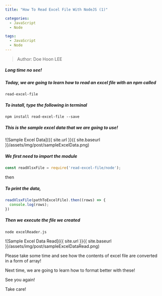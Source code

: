 ```yaml
---
title: "How To Read Excel File With NodeJS (1)"

categories:
  - JavaScript
  - Node

tags:
  - JavaScript
  - Node
---
```


> Author: Doe Hoon LEE

##### Long time no see!

##### Today, we are going to learn how to read an excel file with an npm called

`read-excel-file`

##### To install, type the following in terminal

`npm install read-excel-file --save`

##### This is the sample excel data that we are going to use!

![Sample Excel Data]({{ site.url }}{{ site.baseurl }}/assets/img/post/sampleExcelData.png)

##### We first need to import the module

```js
const readXlsxFile = require('read-excel-file/node');
```

then

##### To print the data,

```js
readXlsxFile(pathToExcelFile).then((rows) => {
  console.log(rows);
})
```

##### Then we execute the file we created

```bash
node excelReader.js
```

![Sample Excel Data Read]({{ site.url }}{{ site.baseurl }}/assets/img/post/sampleExcelDataRead.png)

Please take some time and see how the contents of excel file are converted in a form of array!

Next time, we are going to learn how to format better with these!

See you again!

Take care!